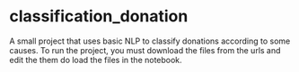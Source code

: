 # classification_donation
A small project that uses basic NLP to classify donations according to some causes. 
To run the project, you must download the files from the urls and edit the them do load the files in the notebook. 
